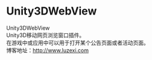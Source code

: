 Unity3DWebView
==============

Unity3DWebView<br>
Unity3D移动网页浏览窗口插件。<br>
在游戏中或应用中可以用于打开某个公告页面或者活动页面。<br>
博客地址：http://www.luzexi.com